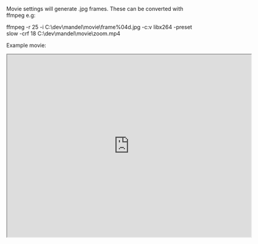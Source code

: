 Movie settings will generate .jpg frames. These can be converted with ffmpeg e.g:

ffmpeg -r 25 -i C:\dev\mandel\movie\frame%04d.jpg -c:v libx264 -preset slow -crf 18 C:\dev\mandel\movie\zoom.mp4

Example movie:

<iframe src="https://drive.google.com/file/d/1AMVITnDhYlRfh6JMHcJb_2EYI1koQUDb/preview" width="640" height="480" allow="autoplay"></iframe>